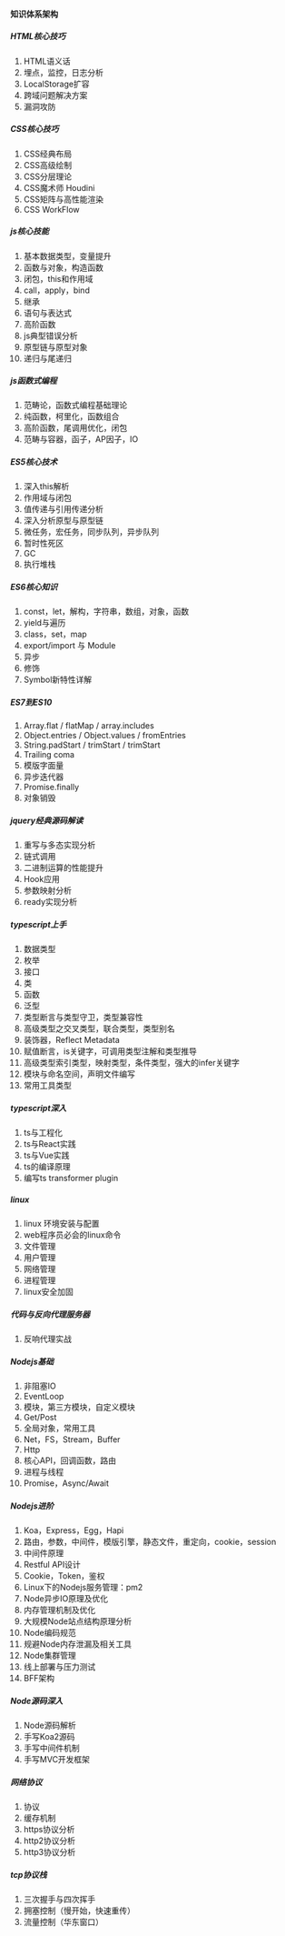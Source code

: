 #### 知识体系架构
##### HTML核心技巧
1. HTML语义话
2. 埋点，监控，日志分析
3. LocalStorage扩容
4. 跨域问题解决方案
5. 漏洞攻防

##### CSS核心技巧
1. CSS经典布局
2. CSS高级绘制
3. CSS分层理论
4. CSS魔术师 Houdini
5. CSS矩阵与高性能渲染
6. CSS WorkFlow

##### js核心技能
1. 基本数据类型，变量提升
2. 函数与对象，构造函数
3. 闭包，this和作用域
4. call，apply，bind
5. 继承
6. 语句与表达式
7. 高阶函数
8. js典型错误分析
9. 原型链与原型对象
10. 递归与尾递归

##### js函数式编程
1. 范畴论，函数式编程基础理论
2. 纯函数，柯里化，函数组合
3. 高阶函数，尾调用优化，闭包
4. 范畴与容器，函子，AP因子，IO

##### ES5核心技术
1. 深入this解析
2. 作用域与闭包
3. 值传递与引用传递分析
4. 深入分析原型与原型链
5. 微任务，宏任务，同步队列，异步队列
6. 暂时性死区
7. GC
8. 执行堆栈

##### ES6核心知识
1. const，let，解构，字符串，数组，对象，函数
2. yield与遍历
3. class，set，map
4. export/import 与 Module
5. 异步
6. 修饰
7. Symbol新特性详解

##### ES7到ES10
1. Array.flat / flatMap / array.includes
2. Object.entries / Object.values / fromEntries
3. String.padStart / trimStart / trimStart
4. Trailing coma
5. 模版字面量
6. 异步迭代器
7. Promise.finally
8. 对象销毁

##### jquery经典源码解读
1. 重写与多态实现分析
2. 链式调用
3. 二进制运算的性能提升
4. Hook应用
5. 参数映射分析
6. ready实现分析

##### typescript上手
1. 数据类型
2. 枚举
3. 接口
4. 类
5. 函数
6. 泛型
7. 类型断言与类型守卫，类型兼容性
8. 高级类型之交叉类型，联合类型，类型别名
9. 装饰器，Reflect Metadata
10. 赋值断言，is关键字，可调用类型注解和类型推导
11. 高级类型索引类型，映射类型，条件类型，强大的infer关键字
12. 模块与命名空间，声明文件编写
13. 常用工具类型

##### typescript深入
1. ts与工程化
2. ts与React实践
3. ts与Vue实践
4. ts的编译原理
5. 编写ts transformer plugin

##### linux
1. linux 环境安装与配置
2. web程序员必会的linux命令
3. 文件管理
4. 用户管理
5. 网络管理
6. 进程管理
7. linux安全加固

##### 代码与反向代理服务器
1. 反响代理实战

##### Nodejs基础
1. 非阻塞IO
2. EventLoop
3. 模块，第三方模块，自定义模块
4. Get/Post
5. 全局对象，常用工具
6. Net，FS，Stream，Buffer
7. Http
8. 核心API，回调函数，路由
9. 进程与线程
10. Promise，Async/Await

##### Nodejs进阶
1. Koa，Express，Egg，Hapi
2. 路由，参数，中间件，模版引擎，静态文件，重定向，cookie，session
3. 中间件原理
4. Restful API设计
5. Cookie，Token，鉴权
6. Linux下的Nodejs服务管理：pm2
7. Node异步IO原理及优化
8. 内存管理机制及优化
9. 大规模Node站点结构原理分析
10. Node编码规范
11. 规避Node内存泄漏及相关工具
12. Node集群管理
13. 线上部署与压力测试
14. BFF架构

##### Node源码深入
1. Node源码解析
2. 手写Koa2源码
3. 手写中间件机制
4. 手写MVC开发框架

##### 网络协议
1. 协议
2. 缓存机制
3. https协议分析
4. http2协议分析
5. http3协议分析

##### tcp协议栈
1. 三次握手与四次挥手
2. 拥塞控制（慢开始，快速重传）
3. 流量控制（华东窗口）

